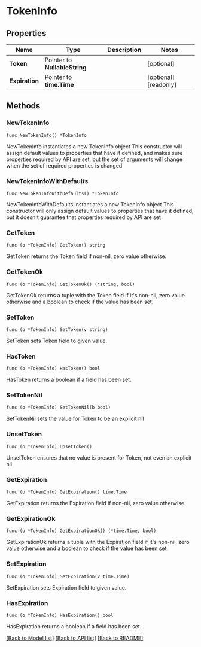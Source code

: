 # TokenInfo

## Properties

Name | Type | Description | Notes
------------ | ------------- | ------------- | -------------
**Token** | Pointer to **NullableString** |  | [optional] 
**Expiration** | Pointer to **time.Time** |  | [optional] [readonly] 

## Methods

### NewTokenInfo

`func NewTokenInfo() *TokenInfo`

NewTokenInfo instantiates a new TokenInfo object
This constructor will assign default values to properties that have it defined,
and makes sure properties required by API are set, but the set of arguments
will change when the set of required properties is changed

### NewTokenInfoWithDefaults

`func NewTokenInfoWithDefaults() *TokenInfo`

NewTokenInfoWithDefaults instantiates a new TokenInfo object
This constructor will only assign default values to properties that have it defined,
but it doesn't guarantee that properties required by API are set

### GetToken

`func (o *TokenInfo) GetToken() string`

GetToken returns the Token field if non-nil, zero value otherwise.

### GetTokenOk

`func (o *TokenInfo) GetTokenOk() (*string, bool)`

GetTokenOk returns a tuple with the Token field if it's non-nil, zero value otherwise
and a boolean to check if the value has been set.

### SetToken

`func (o *TokenInfo) SetToken(v string)`

SetToken sets Token field to given value.

### HasToken

`func (o *TokenInfo) HasToken() bool`

HasToken returns a boolean if a field has been set.

### SetTokenNil

`func (o *TokenInfo) SetTokenNil(b bool)`

 SetTokenNil sets the value for Token to be an explicit nil

### UnsetToken
`func (o *TokenInfo) UnsetToken()`

UnsetToken ensures that no value is present for Token, not even an explicit nil
### GetExpiration

`func (o *TokenInfo) GetExpiration() time.Time`

GetExpiration returns the Expiration field if non-nil, zero value otherwise.

### GetExpirationOk

`func (o *TokenInfo) GetExpirationOk() (*time.Time, bool)`

GetExpirationOk returns a tuple with the Expiration field if it's non-nil, zero value otherwise
and a boolean to check if the value has been set.

### SetExpiration

`func (o *TokenInfo) SetExpiration(v time.Time)`

SetExpiration sets Expiration field to given value.

### HasExpiration

`func (o *TokenInfo) HasExpiration() bool`

HasExpiration returns a boolean if a field has been set.


[[Back to Model list]](../README.md#documentation-for-models) [[Back to API list]](../README.md#documentation-for-api-endpoints) [[Back to README]](../README.md)


